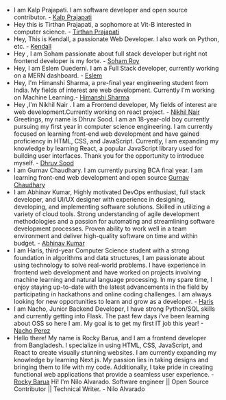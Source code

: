 - I am Kalp Prajapati. I am software developer and open source contributor. - [Kalp Prajapati](https://github.com/munnokd)
- Hey this is Tirthan Prajapati, a sophomore at Vit-B interested in computer science. - [Tirthan Prajapati](https://github.com/tirthanprajapati)
- Hey, This is Kendall, a passionate Web Developer. I also work on Python, etc. - [Kendall](https//github.com/KendallDoesCoding)
- Hey , I am Soham passionate about full stack developer but right not frontend developer is my forte. - [Soham Roy](https://github.com/SohamRoy-01)
- Hey, I am Eslem Ouederni. I am a Full Stack developer, currently working on a MERN dashboard. - [Eslem](https://github.com/EslemOuederni)
- Hey, I'm Himanshi Sharma, a pre-final year engineering student from India. My fields of interest are web development. Currently I'm working on Machine Learning.- [Himanshi Sharma](https://github.com/HIMANSHIKSHARMA)
- Hey ,I'm Nikhil Nair . I am a Frontend developer, My fields of interest are web development.Currently working on react project. - [Nikhil Nair](https://github.com/NIKHILNAIR21)
- Greetings, my name is Dhruv Sood. I am an 18-year-old boy currently pursuing my first year in computer science engineering. I am currently focused on learning front-end web development and have gained proficiency in HTML, CSS, and JavaScript. Currently, I am expanding my knowledge by learning React, a popular JavaScript library used for building user interfaces. Thank you for the opportunity to introduce myself. - [Dhruv Sood](https://github.com/Dhruv-Sood)
- I am Gurnav Chaudhary. I am currently pursing BCA final year. I am learning front-end web development and open source [Gurnav Chaudhary](https://github.com/Gurnav224)
- I am Abhinav Kumar, Highly motivated DevOps enthusiast, full stack developer, and UI/UX designer with experience in designing, developing, and implementing software solutions. Skilled in utilizing a variety of cloud tools. Strong understanding of agile development methodologies and a passion for automating and streamlining software development processes. Proven ability to work well in a team environment and deliver high-quality software on time and within budget. - [Abhinav Kumar](https://github.com/abhinav2712)
- I am Haris, third-year Computer Science student with a strong foundation in algorithms and data structures, I am passionate about using technology to solve real-world problems. I have experience in frontend web development and have worked on projects involving machine learning and natural language processing. In my spare time, I enjoy staying up-to-date with the latest advancements in the field by participating in hackathons and online coding challenges. I am always looking for new opportunities to learn and grow as a developer. - [Haris](https://github.com/harisdev-netizen)
- I am Nacho, Junior Backend Developer, I have strong Python/SQL skills and currently getting into Flask. The past few days i've been learning about OSS so here I am. My goal is to get my first IT job this year! - [Nacho Perez](https://github.com/naachoperez1)
- Hello there! My name is Rocky Barua, and I am a frontend developer from Bangladesh. I specialize in using HTML, CSS, JavaScript, and React to create visually stunning websites. I am currently expanding my knowledge by learning Next.js. My passion lies in taking designs and bringing them to life with my code. Additionally, I take pride in creating functional web applications that provide a seamless user experience. - [Rocky Barua](https://github.com/Drougnov)
Hi! I'm Nilo Alvarado. Software engineer || Open Source Contributor || Technical Writer. - Nilo Alvarado
